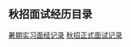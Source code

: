 ## 秋招面试经历目录

[暑期实习面经记录](https://www.nowcoder.com/discuss/495303478579851264?sourceSSR=users)
[秋招正式面试记录](https://www.nowcoder.com/discuss/535846390849601536?sourceSSR=users)